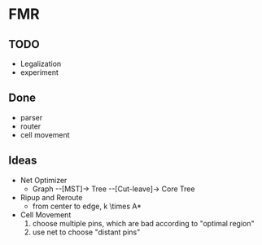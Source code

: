 # FMR

## TODO
* Legalization
* experiment


## Done

* parser
* router
* cell movement

## Ideas

* Net Optimizer
  * Graph --[MST]-> Tree --[Cut-leave]-> Core Tree
* Ripup and Reroute
  * from center to edge, k \times A*
* Cell Movement
  1. choose multiple pins, which are bad according to "optimal region"
  2. use net to choose "distant pins"